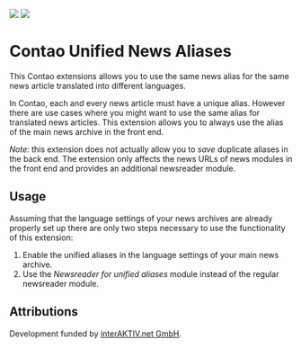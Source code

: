 [![](https://img.shields.io/packagist/v/inspiredminds/contao-unified-news-aliases.svg)](https://packagist.org/packages/inspiredminds/contao-unified-news-aliases)
[![](https://img.shields.io/packagist/dt/inspiredminds/contao-unified-news-aliases.svg)](https://packagist.org/packages/inspiredminds/contao-unified-news-aliases)

Contao Unified News Aliases
===========================

This Contao extensions allows you to use the same news alias for the same news article translated into different languages.

In Contao, each and every news article must have a unique alias. However there are use cases where you might want to use the same alias for translated news articles. This extension allows you to always use the alias of the main news archive in the front end.

_Note:_ this extension does not actually allow you to _save_ duplicate aliases in the back end. The extension only affects the news URLs of news modules in the front end and provides an additional newsreader module.

## Usage

Assuming that the language settings of your news archives are already properly set up there are only two steps necessary to use the functionality of this extension:

1. Enable the unified aliases in the language settings of your main news archive.
2. Use the _Newsreader for unified aliases_ module instead of the regular newsreader module.

## Attributions

Development funded by [interAKTIV.net GmbH](https://www.interaktiv.net/).
